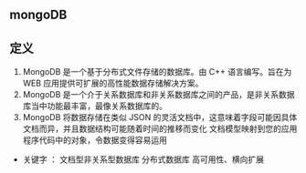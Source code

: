 ## mongoDB 

## 定义 
1. MongoDB 是一个基于分布式文件存储的数据库。由 C++ 语言编写。旨在为 WEB 应用提供可扩展的高性能数据存储解决方案。
2. MongoDB 是一个介于关系数据库和非关系数据库之间的产品，是非关系数据库当中功能最丰富，最像关系数据库的。
3. MongoDB 将数据存储在类似 JSON 的灵活文档中，这意味着字段可能因具体文档而异，并且数据结构可能随着时间的推移而变化
文档模型映射到您的应用程序代码中的对象，令数据变得容易运用

- 关键字 ： 文档型非关系型数据库  分布式数据库  高可用性、横向扩展


